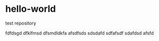 # hello-world
test repository

fdfdsgd dfklfmsd dfsmdldkfa afsdfsds sdsdafd
sdfafsdf sdafdsd 
afsfd
